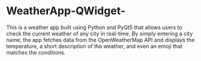 # WeatherApp-QWidget-
This is a weather app built using Python and PyQt5 that allows users to check the current weather of any city in real-time. By simply entering a city name, the app fetches data from the OpenWeatherMap API and displays the temperature, a short description of the weather, and even an emoji that matches the conditions.​
